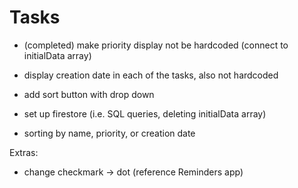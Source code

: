 # Tasks

* (completed) make priority display not be hardcoded (connect to initialData array)
* display creation date in each of the tasks, also not hardcoded
* add sort button with drop down

* set up firestore (i.e. SQL queries, deleting initialData array)
* sorting by name, priority, or creation date

Extras:
* change checkmark -> dot (reference Reminders app)

